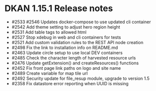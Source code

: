 # DKAN 1.15.1 Release notes

 - #2533 #2546 Updates docker-compose to use updated cli container
 - #2542 Add theme setting to adjust hero region height
 - #2531 Add table tags to allowed html
 - #2527 Stop xdebug in web and cli containers for tests
 - #2521 Add custom validation rules to the REST API node creation
 - #2498 Fix the link to installation info on README.md
 - #2463 Update circle setup to use local DEV containers
 - #2485 Check the character length of harvested resource urls
 - #2476 Update getExtension() and createResources() functions
 - #2452 Fix front page link paths on logo and site name
 - #2489 Create variable for map tile url
 - #2492 Security update for file_resup module, upgrade to version 1.5
 - #2358 Fix datastore error reporting when UUID is missing

